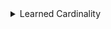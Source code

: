 <!--  -->
  <details class="main-item">
    <summary>Learned Cardinality</summary>
    <p>Content for menu item 1.</p>
    
    <details class="nested-item">
      <summary>Introduction</summary>
      <p>Content for menu item 1.1.</p>
    </details>

    <details class="nested-item">
      <summary>Neural Network</summary>
      <p>Content for menu item 1.2.</p>
    </details>

    <details class="nested-item">
      <summary>Specification</summary>
      <p>Content for menu item 1.2.</p>
    </details>

    <details class="nested-item">
      <summary>Performance of the verifier</summary>
      <p>Content for menu item 1.2.</p>
    </details>
  </details>
